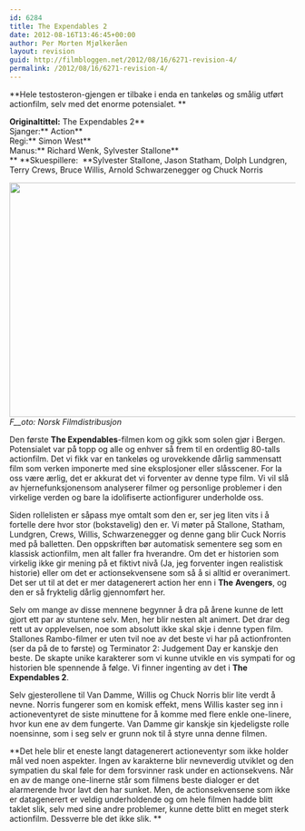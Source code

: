 ```yaml
---
id: 6284
title: The Expendables 2
date: 2012-08-16T13:46:45+00:00
author: Per Morten Mjølkeråen
layout: revision
guid: http://filmbloggen.net/2012/08/16/6271-revision-4/
permalink: /2012/08/16/6271-revision-4/
---
```

**Hele testosteron-gjengen er tilbake i enda en tankeløs og smålig utført actionfilm, selv med det enorme potensialet. **

**Originaltittel:** The Expendables 2**  
Sjanger:** Action**  
Regi:** Simon West**  
Manus:** Richard Wenk, Sylvester Stallone**  
** **Skuespillere:  **Sylvester Stallone, Jason Statham, Dolph Lundgren, Terry Crews, Bruce Willis, Arnold Schwarzenegger og Chuck Norris

<a href="http://filmbloggen.net/?attachment_id=6281" rel="attachment wp-att-6281"><img class="alignnone size-large wp-image-6281" src="http://filmbloggen.net/wp-content/uploads//2012/08/11-003-620x413.jpg" alt="" width="620" height="413" /><br /> </a>_F__oto: Norsk Filmdistribusjon_

Den første **The Expendables**-filmen kom og gikk som solen gjør i Bergen. Potensialet var på topp og alle og enhver så frem til en ordentlig 80-talls actionfilm. Det vi fikk var en tankeløs og urovekkende dårlig sammensatt film som verken imponerte med sine eksplosjoner eller slåsscener. For la oss være ærlig, det er akkurat det vi forventer av denne type film. Vi vil slå av hjernefunksjonensom analyserer filmer og personlige problemer i den virkelige verden og bare la idolifiserte actionfigurer underholde oss.

Siden rollelisten er såpass mye omtalt som den er, ser jeg liten vits i å fortelle dere hvor stor (bokstavelig) den er. Vi møter på Stallone, Statham, Lundgren, Crews, Willis, Schwarzenegger og denne gang blir Cuck Norris med på balletten. Den oppskriften bør automatisk sementere seg som en klassisk actionfilm, men alt faller fra hverandre. Om det er historien som virkelig ikke gir mening på et fiktivt nivå (Ja, jeg forventer ingen realistisk historie) eller om det er actionsekvensene som så å si alltid er overanimert. Det ser ut til at det er mer datagenerert action her enn i **The** **Avengers**, og den er så fryktelig dårlig gjennomført her.

Selv om mange av disse mennene begynner å dra på årene kunne de lett gjort ett par av stuntene selv. Men, her blir nesten alt animert. Det drar deg rett ut av opplevelsen, noe som absolutt ikke skal skje i denne typen film. Stallones Rambo-filmer er uten tvil noe av det beste vi har på actionfronten (ser da på de to første) og Terminator 2: Judgement Day er kanskje den beste. De skapte unike karakterer som vi kunne utvikle en vis sympati for og historien ble spennende å følge. Vi finner ingenting av det i **The Expendables 2**.

Selv gjesterollene til Van Damme, Willis og Chuck Norris blir lite verdt å nevne. Norris fungerer som en komisk effekt, mens Willis kaster seg inn i actioneventyret de siste minuttene for å komme med flere enkle one-linere, hvor kun ene av dem fungerte. Van Damme gir kanskje sin kjedeligste rolle noensinne, som i seg selv er grunn nok til å styre unna denne filmen.

**Det hele blir et eneste langt datagenerert actioneventyr som ikke holder mål ved noen aspekter. Ingen av karakterne blir nevneverdig utviklet og den sympatien du skal føle for dem forsvinner rask under en actionsekvens. Når en av de mange one-linerne står som filmens beste dialoger er det alarmerende hvor lavt den har sunket. Men, de actionsekvensene som ikke er datagenerert er veldig underholdende og om hele filmen hadde blitt taklet slik, selv med sine andre problemer, kunne dette blitt en meget sterk actionfilm. Dessverre ble det ikke slik. **

&nbsp;

&nbsp;